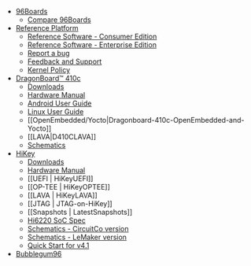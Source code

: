 - [96Boards](https://github.com/96boards/documentation/wiki)
   - [Compare 96Boards](https://github.com/96boards/documentation/wiki/Compare-96Boards)
- [Reference Platform](https://github.com/96boards/documentation/wiki/Reference-Platform-Home)
   - [Reference Software - Consumer Edition](https://github.com/96boards/documentation/wiki/Reference-Platform-Home#quickstart)
   - [Reference Software - Enterprise Edition](https://github.com/96boards/documentation/wiki/Reference-Platform-Home#quickstart)
   - [Report a bug](https://github.com/96boards/documentation/wiki/Reference-Platform-bugs)
   - [Feedback and Support](https://github.com/96boards/documentation/wiki/Reference-Platform-Feedback-and-Support)
   - [Kernel Policy](https://github.com/96boards/documentation/wiki/RP-Kernel-Policy)
- [DragonBoard™ 410c](https://github.com/96boards/documentation/wiki/DragonBoard™-410c-Home)
  - [Downloads](https://github.com/96boards/documentation/wiki/DragonBoard™-410c-Crossroads#choose-your-build-operating-system-and-install-method)
  - [Hardware Manual](https://github.com/96boards/documentation/blob/master/dragonboard410c/HardwareManual_DragonBoard.pdf)
  - [Android User Guide](https://github.com/96boards/documentation/blob/master/dragonboard410c/AndroidUserGuide_DragonBoard.pdf)
  - [Linux User Guide](https://github.com/96boards/documentation/blob/master/dragonboard410c/LinuxUserGuide_DragonBoard.pdf)
  - [[OpenEmbedded/Yocto|Dragonboard-410c-OpenEmbedded-and-Yocto]]
  - [[LAVA|D410CLAVA]]
  - [Schematics](http://linaro.co/db410c-schematics)
- [HiKey](https://github.com/96boards/documentation/wiki/HiKey-Home)
  - [Downloads](https://github.com/96boards/documentation/wiki/HiKey-Crossroads#choose-your-build-operating-system-and-install-method)
  - [Hardware Manual](https://github.com/96boards/documentation/blob/master/hikey/HiKey_User_Guide_Rev0.2.pdf?raw=true)
  - [[UEFI | HiKeyUEFI]]
  - [[OP-TEE | HiKeyOPTEE]]
  - [[LAVA | HiKeyLAVA]]
  - [[JTAG | JTAG-on-HiKey]]
  - [[Snapshots | LatestSnapshots]]
  - [Hi6220 SoC Spec](https://github.com/96boards/documentation/blob/master/hikey/Hi6220V100_Multi-Mode_Application_Processor_Function_Description.pdf)
  - [Schematics - CircuitCo version](https://github.com/96boards/documentation/blob/master/hikey/96Boards-Hikey-Rev-A1.pdf)
  - [Schematics - LeMaker version](https://github.com/96boards/documentation/blob/master/hikey/HiKey_schematics_lemaker_version.pdf)
  - [Quick Start for v4.1](https://github.com/96boards/documentation/wiki/Latest-Snapshot---Getting-Started-Guild-for-kernel-4.1)
- [Bubblegum96](https://github.com/96boards/documentation/wiki/Bubblegum96-Home)